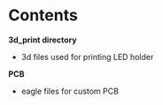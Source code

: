 # Contents

**3d_print directory**
- 3d files used for printing LED holder

**PCB**
- eagle files for custom PCB
